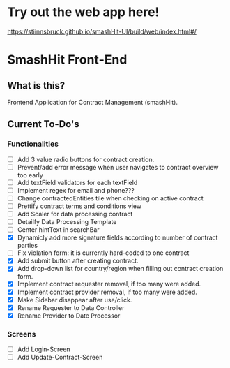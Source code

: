 # Try out the web app here!
https://stiinnsbruck.github.io/smashHit-UI/build/web/index.html#/

# SmashHit Front-End

## What is this?
Frontend Application for Contract Management (smashHit).

## Current To-Do's
### Functionalities
- [ ] Add 3 value radio buttons for contract creation.
- [ ] Prevent/add error message when user navigates to contract overview too early
- [ ] Add textField validators for each textField
- [ ] Implement regex for email and phone???
- [ ] Change contractedEntities tile when checking on active contract
- [ ] Prettify contract terms and conditions view
- [ ] Add Scaler for data processing contract
- [ ] Detailfy Data Processing Template
- [ ] Center hintText in searchBar
- [X] Dynamicly add more signature fields according to number of contract parties
- [ ] Fix violation form: it is currently hard-coded to one contract
- [X] Add submit button after creating contract.
- [X] Add drop-down list for country/region when filling out contract creation form.
- [X] Implement contract requester removal, if too many were added.
- [X] Implement contract provider removal, if too many were added.
- [X] Make Sidebar disappear after use/click.
- [X] Rename Requester to Data Controller
- [X] Rename Provider to Date Processor

### Screens
- [ ] Add Login-Screen
- [ ] Add Update-Contract-Screen
